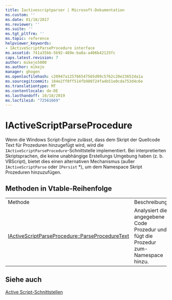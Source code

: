 ```yaml
---
title: Iactivescriptparser | Microsoft-Dokumentation
ms.custom: ''
ms.date: 01/18/2017
ms.reviewer: ''
ms.suite: ''
ms.tgt_pltfrm: ''
ms.topic: reference
helpviewer_keywords:
- IActiveScriptParseProcedure interface
ms.assetid: 741a35bb-5b92-489e-ba8a-a406b42125fc
caps.latest.revision: 7
author: mikejo5000
ms.author: mikejo
manager: ghogen
ms.openlocfilehash: c20947a125766547565d99c5762c20e23652da1a
ms.sourcegitcommit: 184e2ff0ff514fb980724fa4b51e0cda753d4c6e
ms.translationtype: MT
ms.contentlocale: de-DE
ms.lasthandoff: 10/18/2019
ms.locfileid: "72561669"
---
```

# <a name="iactivescriptparseprocedure"></a>IActiveScriptParseProcedure
Wenn die Windows Script-Engine zulässt, dass dem Skript der Quellcode Text für Prozeduren hinzugefügt wird, wird die `IActiveScriptParseProcedure`-Schnittstelle implementiert. Bei interpretierten Skriptsprachen, die keine unabhängige Erstellungs Umgebung haben (z. b. VBScript), bietet dies einen alternativen Mechanismus (außer `IActiveScriptParse` oder `IPersist` *), um dem Namespace Skript Prozeduren hinzuzufügen.  
  
## <a name="methods-in-vtable-order"></a>Methoden in Vtable-Reihenfolge  
  
|||  
|-|-|  
|Methode|Beschreibung|  
|[IActiveScriptParseProcedure::ParseProcedureText](../../winscript/reference/iactivescriptparseprocedure-parseproceduretext.md)|Analysiert die angegebene Code Prozedur und fügt die Prozedur zum-Namespace hinzu.|  
  
## <a name="see-also"></a>Siehe auch  
 [Active Script-Schnittstellen](../../winscript/reference/active-script-interfaces.md)